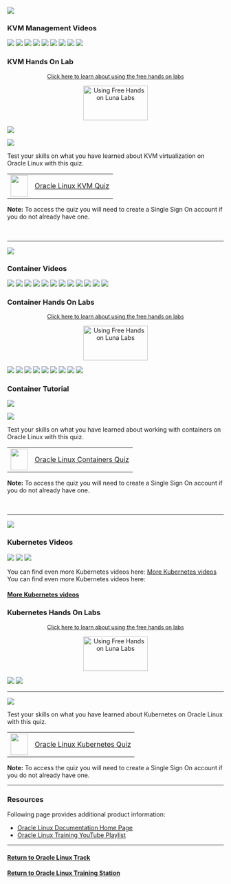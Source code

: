 ![](../../common/images/OL-virt-kvm.png)

### KVM Management Videos

[![](../../common/images/enab_kvm_300.png)](https://youtu.be/ALtnopSysY4)
[![](../../common/images/setup_cp_300.png)](https://youtu.be/-Z3AwP2HPa4)
[![](../../common/images/using_cp_300.png)](https://youtu.be/daHQeCY13s8)
[![](../../common/images/nat_based_300.png)](https://youtu.be/2MEqDxOeuDw)
[![](../../common/images/create_net_bridge_300.png)](https://youtu.be/OAfIb7gtang)
[![](../../common/images/use_net_bridge_300.png)](https://youtu.be/CXBTBxFoSKI)
[![](../../common/images/switch_nat_bridge_300.png)](https://youtu.be/hMstMTqzP_Q)
[![](../../common/images/vbox_kvm_300.png)](https://youtu.be/7gZLiTa3150)
[![](../../common/images/add_disk_300.png)](https://youtu.be/B3h_DWOMwrk)

### KVM Hands On Lab

<p style="font-size:90%;text-align:center;"><a href="https://youtu.be/HOB5dhbcAyo">Click here to learn about using the free hands on labs</a></p>
<p style="text-align:center;"><a href="https://youtu.be/HOB5dhbcAyo">
   <img src="../../common/images/lunalab-300px.png" alt="Using Free Hands on Luna Labs" style="width:150px;height:80px;">
   </a></p> 

[![](../../common/images/createvmkvm_lab.png)](https://luna.oracle.com/lab/1671b073-895c-4800-bd60-cfe1f445074c)
   
   
![](../../common/images/quiz1.png)
   
      
Test your skills on what you have learned about KVM virtualization on Oracle Linux with this quiz.   
 
<table>
    <tr>
    <td><img src="../../common/images/quiz_v2.png" width="40" height="50"></td>
    <td><a href="https://apexapps.oracle.com/pls/apex/f?p=ST_QUIZ:200:0::::P200_QUIZ_KEY:CPXRPS1">Oracle Linux KVM Quiz</a></td>
  </tr>
</table>    
<b>Note:</b> To access the quiz you will need to create a Single Sign On account if you do not already have one.
<br>
<br>
<br>

--- 

![](../../common/images/OL-virt-containers.png)

### Container Videos

[![](../../common/images/overview_300.png)](https://youtu.be/V9sOZHfuvVM)
[![](../../common/images/are_containers_vms_300.png)](https://youtu.be/AvNDTpmHOMk)
[![](../../common/images/install_pbs_300.png)](https://youtu.be/L9Arzr88p0M)
[![](../../common/images/pull_image_300.png)](https://youtu.be/QmZE-lFNzk4)
[![](../../common/images/pub_reg_300.png)](https://youtu.be/q57hNilpakk)
[![](../../common/images/loc_reg_300.png)](https://youtu.be/8wVmR_5YyCk)
[![](../../common/images/run_cont_300.png)](https://youtu.be/PXeKEIdaTBs)
[![](../../common/images/image_layers_300.png)](https://youtu.be/i9KKMM0RiDI)
[![](../../common/images/bind_mounts_300.png)](https://youtu.be/Kw5vdNRRaZc)
[![](../../common/images/use_vol_300.png)](https://youtu.be/qIjTMOfGa_Y)
[![](../../common/images/dockerfile_300.png)](https://youtu.be/AkvluNPzGSY)
[![](../../common/images/chroot_300.png)](https://youtu.be/dxzwxvn621w)

### Container Hands On Labs

<p style="font-size:90%;text-align:center;"><a href="https://youtu.be/HOB5dhbcAyo">Click here to learn about using the free hands on labs</a></p>
<p style="text-align:center;"><a href="https://youtu.be/HOB5dhbcAyo">
   <img src="../../common/images/lunalab-300px.png" alt="Using Free Hands on Luna Labs" style="width:150px;height:80px;">
   </a></p> 

[![](../../common/images/podman_lab2.png)](https://luna.oracle.com/lab/4fa11b26-6c31-4595-ac00-b6c6af97f417)
[![](../../common/images/stor_podman_lab2.png)](https://luna.oracle.com/lab/0dde3b49-0b91-423e-a126-5e718e05ca64)
[![](../../common/images/usecont_lab2.png)](https://luna.oracle.com/lab/42ce804b-ce7c-4fc0-9baf-aaccc4d80495)
[![](../../common/images/nfs_podman.png)](https://luna.oracle.com/lab/556e1401-568f-447e-8c0b-c94a86b1114f)
[![](../../common/images/podman-desktop.png)](https://luna.oracle.com/lab/55225d03-4fdb-42dd-bb3c-0382cb918963)
[![](../../common/images/podman-compose3.png)](https://luna.oracle.com/lab/0e800b97-2c1b-43a8-b0f0-003f1543d2ba)
[![](../../common/images/podman-quay.png)](https://luna.oracle.com/lab/e3f488a9-20a8-49d8-ae08-818f8730568c)
[![](../../common/images/podman-haproxy-new.png)](https://luna.oracle.com/lab/a9eb9ff9-b56d-4ddc-9283-b72467d78128)
[![](../../common/images/podman-ha-quay-new.png)](https://luna.oracle.com/lab/a63c2548-c459-457f-b3d1-123c99d90d89)

### Container Tutorial

[![](../../common/images/multi_lab.png)](https://docs.oracle.com/en/learn/oracle-linux-platform-images/index.html)
   
   
![](../../common/images/quiz1.png)
   
  
Test your skills on what you have learned about working with containers on Oracle Linux with this quiz.   
 
<table>
    <tr>
    <td><img src="../../common/images/quiz_v2.png" width="40" height="50"></td>
    <td><a href="https://apexapps.oracle.com/pls/apex/f?p=ST_QUIZ:200:0::::P200_QUIZ_KEY:CS8UESN">Oracle Linux Containers Quiz</a></td>
  </tr>
</table>    
<b>Note:</b> To access the quiz you will need to create a Single Sign On account if you do not already have one.
<br>
<br>
<br>

---
![](../../common/images/OL-virt-kubern.png)

### Kubernetes Videos

[![](../../common/images/tour_300.png)](https://youtu.be/syBe1H-qe8U)
[![](../../common/images/resources_300.png)](https://youtu.be/e5m3TlvM4y4)
[![](../../common/images/minikube_300.png)](https://youtu.be/u1qY8ax0U44)


You can find even more Kubernetes videos here: <a href="https://oracle-samples.github.io/oltrain/OCNE/ocne.html#kubernetes-videos">More Kubernetes videos</a>
You can find even more Kubernetes videos here: 
#### [More Kubernetes videos](../../OCNE/ocne.md)

### Kubernetes Hands On Labs

<p style="font-size:90%;text-align:center;"><a href="https://youtu.be/HOB5dhbcAyo">Click here to learn about using the free hands on labs</a></p>
<p style="text-align:center;"><a href="https://youtu.be/HOB5dhbcAyo">
   <img src="../../common/images/lunalab-300px.png" alt="Using Free Hands on Luna Labs" style="width:150px;height:80px;">
   </a></p> 

[![](../../common/images/mini_lab.png)](https://luna.oracle.com/lab/8b2f7860-3204-4cd3-8d55-3f6de9ca03c2)
[![](../../common/images/runkub_lab.png)](https://luna.oracle.com/lab/01e69515-8cda-4d6e-89af-849f324c4b7f)

---

![](../../common/images/quiz1.png)
   
  
Test your skills on what you have learned about Kubernetes on Oracle Linux with this quiz.   
 
<table>
    <tr>
    <td><img src="../../common/images/quiz_v2.png" width="40" height="50"></td>
    <td><a href="https://apexapps.oracle.com/pls/apex/f?p=ST_QUIZ:200:0::::P200_QUIZ_KEY:BPJX2YO">Oracle Linux Kubernetes Quiz</a></td>
  </tr>
</table>    
<b>Note:</b> To access the quiz you will need to create a Single Sign On account if you do not already have one.

---
### Resources

Following page provides additional product information:

- [Oracle Linux Documentation Home Page](https://docs.oracle.com/en/operating-systems/oracle-linux/)
- [Oracle Linux Training YouTube Playlist](https://www.youtube.com/playlist?list=PLKCk3OyNwIztOLwiTOF0HOV5aiTjGNpLl)

---

#### [Return to Oracle Linux Track](../ol.md)

#### [Return to Oracle Linux Training Station](../../README.md)
